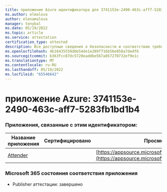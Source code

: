 ```yaml
---
title: приложение Azure идентификатора для 3741153e-2490-463c-aff7-5283fb1bd1b4
ms.author: elmalova
author: elenamalova
manager: tonybal
ms.date: 05/19/2022
ms.topic: article
ms.service: attestation
certification_type: attested
description: Все доступные сведения о безопасности и соответствии требованиям для 3741153e-2490-463c-aff7-5283fb1bd1b4.
ms.openlocfilehash: 4b16435559dbb54de1e209f716b56e058a7dedf6
ms.sourcegitcommit: b363fcc87dc5720eaddbe567a857270732ef9e1c
ms.translationtype: MT
ms.contentlocale: ru-RU
ms.lasthandoff: 05/19/2022
ms.locfileid: "65546642"
---
```

# <a name="azure-app-id-3741153e-2490-463c-aff7-5283fb1bd1b4"></a>приложение Azure: 3741153e-2490-463c-aff7-5283fb1bd1b4


### <a name="apps-associated-with-this-id"></a>Приложения, связанные с этим идентификатором:
| **Название приложения** | **Сертифицировано** | **Просмотр в AppSource** |
|--------------|---------------|-----------------------|
| [Attender](../forward/WA200003856.md) |  | [https://appsource.microsoft.com/product/office/WA200003856](https://appsource.microsoft.com/product/office/WA200003856) |

### <a name="microsoft-365-app-compliance-status"></a>Microsoft 365 состояния соответствия приложения
- Publisher аттестации: завершено
